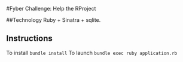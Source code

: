 #Fyber Challenge: Help the R­Project

##Technology
Ruby + Sinatra + sqlite.

## Instructions
To install ```bundle install```
To launch ```bundle exec ruby application.rb```
